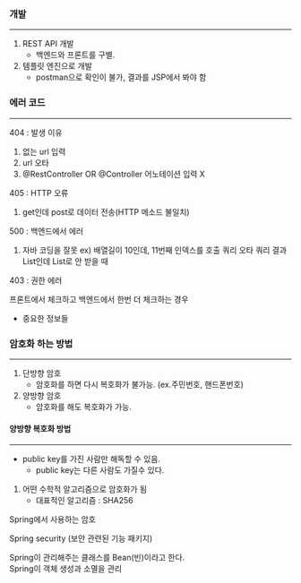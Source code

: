 ### 개발

---

1. REST API 개발
   - 백엔드와 프론트를 구별.
2. 템플릿 엔진으로 개발
   - postman으로 확인이 불가, 결과를 JSP에서 봐야 함

### 에러 코드

---

404 : 발생 이유

1. 없는 url 입력
2. url 오타
3. @RestController OR @Controller 어노테이션 입력 X

405 : HTTP 오류

1. get인데 post로 데이터 전송(HTTP 메소드 불일치)

500 : 백엔드에서 에러

1. 자바 코딩을 잘못
   ex) 배열길이 10인데, 11번째 인덱스를 호출
   쿼리 오타
   쿼리 결과 List인데 List로 안 받을 때

403 : 권한 에러

프론트에서 체크하고 백엔드에서 한번 더 체크하는 경우

- 중요한 정보들

### 암호화 하는 방법

---

1. 단방향 암호
   - 암호화를 하면 다시 복호화가 불가능. (ex.주민번호, 핸드폰번호)
2. 양방향 암호
   - 암호화를 해도 복호화가 가능.

#### 양방향 복호화 방법

---

- public key를 가진 사람만 해독할 수 있음.
  - public key는 다른 사람도 가질수 있다.

1. 어떤 수학적 알고리즘으로 암호화가 됨
   - 대표적인 알고리즘 : SHA256

Spring에서 사용하는 암호

Spring security (보안 관련된 기능 패키지)

Spring이 관리해주는 클래스를 Bean(빈)이라고 한다.  
Spring이 객체 생성과 소멸을 관리
